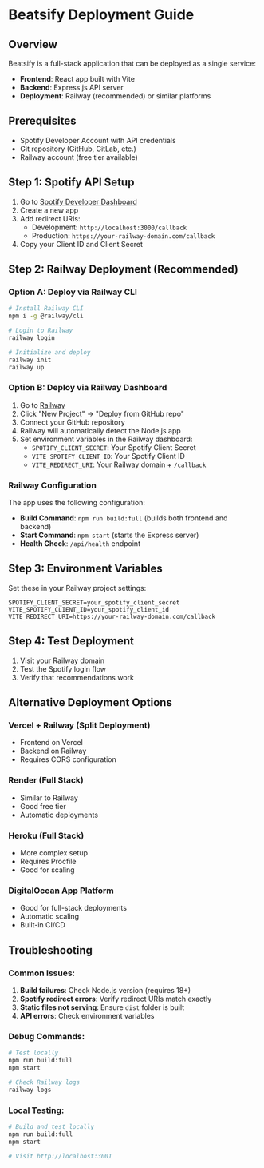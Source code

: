 # Beatsify Deployment Guide

## Overview
Beatsify is a full-stack application that can be deployed as a single service:
- **Frontend**: React app built with Vite
- **Backend**: Express.js API server
- **Deployment**: Railway (recommended) or similar platforms

## Prerequisites
- Spotify Developer Account with API credentials
- Git repository (GitHub, GitLab, etc.)
- Railway account (free tier available)

## Step 1: Spotify API Setup

1. Go to [Spotify Developer Dashboard](https://developer.spotify.com/dashboard)
2. Create a new app
3. Add redirect URIs:
   - Development: `http://localhost:3000/callback`
   - Production: `https://your-railway-domain.com/callback`
4. Copy your Client ID and Client Secret

## Step 2: Railway Deployment (Recommended)

### Option A: Deploy via Railway CLI
```bash
# Install Railway CLI
npm i -g @railway/cli

# Login to Railway
railway login

# Initialize and deploy
railway init
railway up
```

### Option B: Deploy via Railway Dashboard
1. Go to [Railway](https://railway.app)
2. Click "New Project" → "Deploy from GitHub repo"
3. Connect your GitHub repository
4. Railway will automatically detect the Node.js app
5. Set environment variables in the Railway dashboard:
   - `SPOTIFY_CLIENT_SECRET`: Your Spotify Client Secret
   - `VITE_SPOTIFY_CLIENT_ID`: Your Spotify Client ID
   - `VITE_REDIRECT_URI`: Your Railway domain + `/callback`

### Railway Configuration
The app uses the following configuration:
- **Build Command**: `npm run build:full` (builds both frontend and backend)
- **Start Command**: `npm start` (starts the Express server)
- **Health Check**: `/api/health` endpoint

## Step 3: Environment Variables

Set these in your Railway project settings:

```
SPOTIFY_CLIENT_SECRET=your_spotify_client_secret
VITE_SPOTIFY_CLIENT_ID=your_spotify_client_id
VITE_REDIRECT_URI=https://your-railway-domain.com/callback
```

## Step 4: Test Deployment

1. Visit your Railway domain
2. Test the Spotify login flow
3. Verify that recommendations work

## Alternative Deployment Options

### Vercel + Railway (Split Deployment)
- Frontend on Vercel
- Backend on Railway
- Requires CORS configuration

### Render (Full Stack)
- Similar to Railway
- Good free tier
- Automatic deployments

### Heroku (Full Stack)
- More complex setup
- Requires Procfile
- Good for scaling

### DigitalOcean App Platform
- Good for full-stack deployments
- Automatic scaling
- Built-in CI/CD

## Troubleshooting

### Common Issues:
1. **Build failures**: Check Node.js version (requires 18+)
2. **Spotify redirect errors**: Verify redirect URIs match exactly
3. **Static files not serving**: Ensure `dist` folder is built
4. **API errors**: Check environment variables

### Debug Commands:
```bash
# Test locally
npm run build:full
npm start

# Check Railway logs
railway logs
```

### Local Testing:
```bash
# Build and test locally
npm run build:full
npm start

# Visit http://localhost:3001
```
